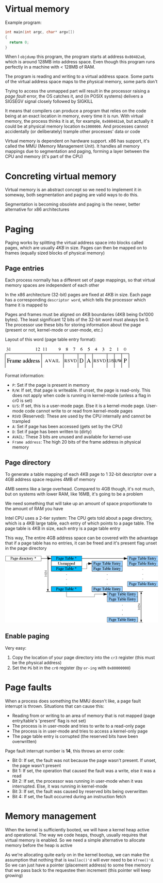 # Virtual memory

Example program:
```c
int main(int argc, char* argv[])
{
  return 0;
} 
```

When I `objdump` this program, the program starts at address `0x80482a0`, which is around 128MB into address space. Even though this program runs perfectly in a machine with < 128MB of RAM.

The program is reading and writing to a virtual address space. Some parts of the virtual address space maps to the physical memory, some parts don't

Trying to access the unmapped part will result in the processor raising a *page fault* error, the OS catches it, and (in POSIX systems) delivers a SIGSEGV signal closely followed by SIGKILL

It means that compilers can produce a program that relies on the code being at an exact location in memory, every time it is run. With virtual memory, the process thinks it is at, for example, `0x080482a0`, but actually it could be at physical memory location `0x1000000`. And processes cannot accidentally (or deliberately) trample other processes' data or code

Virtual memory is dependent on hardware support. x86 has support, it's called the MMU (Memory Management Unit). It handles all memory mappings due to segmentation and paging, forming a layer between the CPU and memory (it's part of the CPU)

# Concreting virtual memory

Virtual memory is an abstract concept so we need to implement it in someway, both segmentation and paging are valid ways to do this. 

Segmentation is becoming obsolete and paging is the newer, better alternative for x86 architectures


# Paging

Paging works by splitting the virtual address space into blocks called pages, which are usually *4KB* in size. Pages can then be mapped on to frames (equally sized blocks of physical memory)

## Page entries

Each process normally has a different set of page mappings, so that virtual memory spaces are independent of each other

In the x86 architecture (32-bit) pages are fixed at 4KB in size. Each page has a corresponding `descriptor word`, which tells the processor which frame it is mapped to

Pages and frames must be aligned on 4KB boundaries (4KB being 0x1000 bytes). The least significant 12 bits of the 32-bit word must always be 0. The processor use these bits for storing information about the page (present or not, kernel-mode or user-mode, etc.)

Layout of this word (page table entry format): 

![](../../img/page-table-entry-format.png)

Format information:
- `P`: Set if the page is present in memory
- `R/W`: If set, that page is writeable. If unset, the page is read-only. This does not apply when code is running in kernel-mode (unless a flag in cr0 is set)
- `U/S`: If set, this is a user-mode page. Else it is a kernel-mode page. User-mode code cannot write to or read from kernel-mode pages
- `RSVD` (Reserved): These are used by the CPU internally and cannot be trampled 
- `A`: Set if page has been accessed (gets set by the CPU)
- `D`: Set if page has been written to (dirty)
- `AVAIL`: These 3 bits are unused and available for kernel-use
- `Frame address`: The high 20 bits of the frame address in physical memory

## Page directory

To generate a table mapping of each 4KB page to 1 32-bit descriptor over a 4GB address space requires 4MB of memory

4MB seems like a large overhead. Compared to 4GB though, it's not much, but on systems with lower RAM, like 16MB, it's going to be a problem

We need something that will take up an amount of space proportionate to the amount of RAM you have

Intel CPU uses a 2-tier system: The CPU gets told about a page directory, which is a 4KB large table, each entry of which points to a page table. The page table is 4KB in size, each entry is a page table entry

This way, The entire 4GB address space can be covered with the advantage that if a page table has no entries, it can be freed and it's present flag unset in the page directory

![page directory layout](../../img/page-directory-layout.png)

## Enable paging

Very easy:
1. Copy the location of your page directory into the `cr3` register (this must be the physical address)
2. Set the `PG` bit in the `cr0` register (by `or-ing` with `0x80000000`)

# Page faults

When a process does something the MMU doesn't like, a page fault interrupt is thrown. Situations that can cause this:
- Reading from or writing to an area of memory that is not mapped (page entry/table's 'present' flag is not set)
- The process is in user-mode and tries to write to a read-only page
- The process is in user-mode and tries to access a kernel-only page
- The page table entry is corrupted (the reserved bits have been overwritten)

Page fault interrupt number is **14**, this throws an error code:
- Bit 0: If set, the fault was not because the page wasn't present. If unset, the page wasn't present
- Bit 1: If set, the operation that caused the fault was a write, else it was a read
- Bit 2: If set, the processor was running in user-mode when it was interrupted. Else, it was running in kernel-mode
- Bit 3: If set, the fault was caused by reserved bits being overwritten
- Bit 4: If set, the fault occurred during an instruction fetch

# Memory management

When the kernel is sufficiently booted, we will have a kernel heap active and operational. The way we code heaps, though, usually requires that virtual memory is enabled. So we need a simple alternative to allocate memory before the heap is active

As we're allocating quite early on in the kernel bootup, we can make the assumption that nothing that is `kmalloc()'d` will ever need to be `kfree()'d`. So we can just have a pointer (placement address) to some free memory that we pass back to the requestee then increment (this pointer will keep growing)
